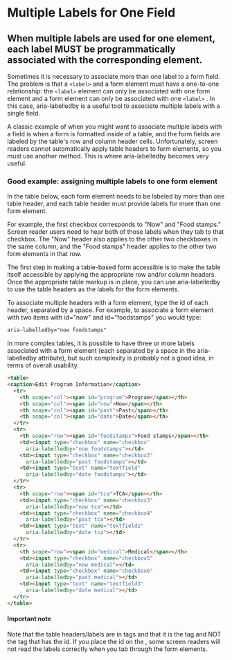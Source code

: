 # Multiple Labels for One Field

## When multiple labels are used for one element, each label MUST be programmatically associated with the corresponding element.

Sometimes it is necessary to associate more than one label to a form field. The problem is that a `<label>` and a form element must have a one-to-one relationship: the `<label>` element can only be associated with one form element and a form element can only be associated with one `<label>` . In this case, aria-labelledby is a useful tool to associate multiple labels with a single field.

A classic example of when you might want to associate multiple labels with a field is when a form is formatted inside of a table, and the form fields are labeled by the table's row and column header cells. Unfortunately, screen readers cannot automatically apply table headers to form elements, so you must use another method. This is where aria-labelledby becomes very useful.

### Good example: assigning multiple labels to one form element

In the table below, each form element needs to be labeled by more than one table header, and each table header must provide labels for more than one form element.

For example, the first checkbox corresponds to "Now" and "Food stamps." Screen reader users need to hear both of those labels when they tab to that checkbox. The "Now" header also applies to the other two checkboxes in the same column, and the "Food stamps" header applies to the other two form elements in that row.

The first step in making a table-based form accessible is to make the table itself accessible by applying the appropriate row and/or column headers. Once the appropriate table markup is in place, you can use aria-labelledby to use the table headers as the labels for the form elements.

To associate multiple headers with a form element, type the id of each header, separated by a space. For example, to associate a form element with two items with id="now" and id="foodstamps" you would type: 

```html
aria-labelledby="now foodstamps"
```

In more complex tables, it is possible to have three or more labels associated with a form element (each separated by a space in the aria-labelledby attribute), but such complexity is probably not a good idea, in terms of overall usability.

```html
<table>
<caption>Edit Program Information</caption>
  <tr>
    <th scope="col"><span id="program">Program</span></th>
    <th scope="col"><span id="now">Now</span></th>
    <th scope="col"><span id="past">Past</span></th>
    <th scope="col"><span id="date">Date</span></th>
  </tr>
  <tr>
    <th scope="row"><span id="foodstamps">Food stamps</span></th>
    <td><input type="checkbox" name="checkbox"
      aria-labelledby="now foodstamps"></td>
    <td><input type="checkbox" name="checkbox2"
      aria-labelledby="past foodstamps"></td>
    <td><input type="text" name="textfield"
      aria-labelledby="date foodstamps"></td>
  </tr>
  <tr>
    <th scope="row"><span id="tca">TCA</span></th>
    <td><input type="checkbox" name="checkbox3"
      aria-labelledby="now tca"></td>
    <td><input type="checkbox" name="checkbox4"
      aria-labelledby="past tca"></td>
    <td><input type="text" name="textfield2"
      aria-labelledby="date tca"></td>
  </tr>
  <tr>
    <th scope="row"><span id="medical">Medical</span></th>
    <td><input type="checkbox" name="checkbox5"
      aria-labelledby="now medical"></td>
    <td><input type="checkbox" name="checkbox6"
      aria-labelledby="past medical"></td>
    <td><input type="text" name="textfield3"
      aria-labelledby="date medical"></td>
  </tr>
</table>
```

#### Important note

Note that the table headers/labels are in <span> tags and that it is the <span> tag and NOT the <th> tag that has the id. If you place the id on the <th>, some screen readers will not read the labels correctly when you tab through the form elements.